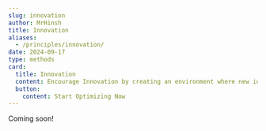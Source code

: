 ```yaml
---
slug: innovation
author: MrHinsh
title: Innovation
aliases:
  - /principles/innovation/
date: 2024-09-17
type: methods
card:
  title: Innovation
  content: Encourage Innovation by creating an environment where new ideas and approaches are explored to solve challenges and create value.
  button:
    content: Start Optimizing Now
---
```


Coming soon!

